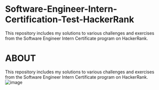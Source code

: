 # Software-Engineer-Intern-Certification-Test-HackerRank
This repository includes my solutions to various challenges and exercises from the Software Engineer Intern Certificate program on HackerRank.
# ABOUT
This repository includes my solutions to various challenges and exercises from the Software Engineer Intern Certificate program on HackerRank.
![image](https://github.com/user-attachments/assets/a49d4579-3659-4490-ab45-b5f8c539de58)
